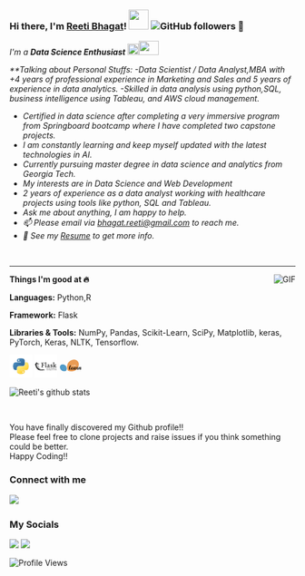 ### Hi there, I'm [Reeti Bhagat]()! <img src="https://raw.githubusercontent.com/TheDudeThatCode/TheDudeThatCode/master/Assets/Hi.gif" width=35 height=35> ![GitHub followers](https://img.shields.io/github/followers/reetibhagat?style=social) 👋

<p>
  <em>
    I'm a <b>Data Science Enthusiast</b> <img src="https://raw.githubusercontent.com/TheDudeThatCode/TheDudeThatCode/master/Assets/Medal.gif" width=20 height=20><img src="https://raw.githubusercontent.com/TheDudeThatCode/TheDudeThatCode/master/Assets/Developer.gif" width=35 height=25> 
  </em>

 </p>


<em>

**Talking about Personal Stuffs:
-Data Scientist / Data Analyst,MBA with +4 years of professional experience in Marketing and Sales and 5 years of experience in data analytics. 
-Skilled in data analysis using python,SQL, business intelligence using Tableau, and AWS cloud management.
- Certified in data science after completing a very immersive program from Springboard bootcamp where I have completed two capstone projects.
- I am constantly learning and keep myself updated with the latest technologies in AI.
- Currently pursuing master degree in data science and analytics from Georgia Tech.
- My interests are in Data Science and Web Development 
-	2 years of experience as a data analyst working with healthcare projects using tools like python, SQL and Tableau.
-  Ask me about anything, I am happy to help.
- 📫 Please email via bhagat.reeti@gmail.com to reach me.
- 📝 See my [Resume](https://github.com/reetibhagat/Resume/blob/master/reeti_bhagat_resume.pdf) to get more info.


<br/>
</em>

<hr>
<div>
<p>
<img align="right" alt="GIF" src="https://media.giphy.com/media/L8K62iTDkzGX6/giphy.gif" />

**Things I'm good at :fire:**

**Languages:**  Python,R

**Framework:** Flask

**Libraries & Tools:** NumPy, Pandas, Scikit-Learn, SciPy, Matplotlib, keras, PyTorch, Keras, NLTK, Tensorflow.


<code><img height="40" src="https://raw.githubusercontent.com/github/explore/80688e429a7d4ef2fca1e82350fe8e3517d3494d/topics/python/python.png" title="python"></code>
<code><img height="40" src="https://raw.githubusercontent.com/github/explore/80688e429a7d4ef2fca1e82350fe8e3517d3494d/topics/flask/flask.png" title="flask"></code>
<code><img height="40" src="https://raw.githubusercontent.com/github/explore/80688e429a7d4ef2fca1e82350fe8e3517d3494d/topics/scikit-learn/scikit-learn.png" title="sklearn"></code>
</p>
</div>

![Reeti's github stats](https://github-readme-stats.vercel.app/api?username=reetibhagat&show_icons=true&hide_border=true)

<br/>

You have finally discovered my Github profile!!
<br/>
Please feel free to clone projects and raise issues if you think something could be better.
<br/>
Happy Coding!!

### Connect with me
[<img target="_blank" src="https://img.icons8.com/bubbles/100/000000/secured-letter.png">](mailto:bhagat.reeti@gmail.com)


### My Socials

[<img target="_blank" src="https://img.icons8.com/bubbles/100/000000/linkedin.png">](https://www.linkedin.com/in/reeti-bhagat)  [<img target="_blank" src="https://img.icons8.com/bubbles/100/000000/github.png">](https://github.com/reetibhagat) 


![Profile Views](https://komarev.com/ghpvc/?username=reetibhagat&style=flat-square)

```python

```
